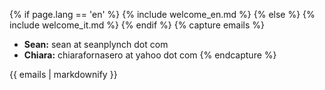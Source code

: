 {% if page.lang == 'en' %}
{% include welcome_en.md %}
{% else %}
{% include welcome_it.md %}
{% endif %}
{% capture emails %}
  * **Sean:** sean at seanplynch dot com
  * **Chiara:** chiarafornasero at yahoo dot com
{% endcapture %}

<div class="info">
{{ emails | markdownify }}
</div>
